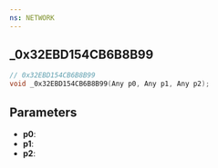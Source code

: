 ```yaml
---
ns: NETWORK
---
```

## _0x32EBD154CB6B8B99

```c
// 0x32EBD154CB6B8B99
void _0x32EBD154CB6B8B99(Any p0, Any p1, Any p2);
```


## Parameters
* **p0**: 
* **p1**: 
* **p2**: 

